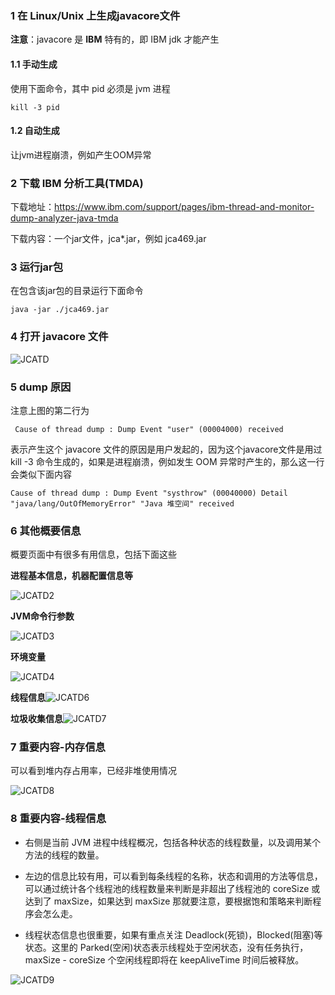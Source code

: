 ### 1 在 Linux/Unix 上生成javacore文件

**注意**：javacore 是 **IBM** 特有的，即 IBM jdk 才能产生

#### 1.1 手动生成

使用下面命令，其中 pid 必须是 jvm 进程

```shell
kill -3 pid
```

#### 1.2 自动生成

让jvm进程崩溃，例如产生OOM异常

### 2 下载 IBM 分析工具(TMDA)

下载地址：https://www.ibm.com/support/pages/ibm-thread-and-monitor-dump-analyzer-java-tmda

下载内容：一个jar文件，jca*.jar，例如 jca469.jar



### 3 运行jar包

在包含该jar包的目录运行下面命令

```shell
java -jar ./jca469.jar
```



### 4 打开 javacore 文件

![JCATD](../static/image/JCATD1.png)



### 5 dump 原因

注意上图的第二行为

```
 Cause of thread dump : Dump Event "user" (00004000) received
```

表示产生这个 javacore 文件的原因是用户发起的，因为这个javacore文件是用过 kill -3 命令生成的，如果是进程崩溃，例如发生 OOM 异常时产生的，那么这一行会类似下面内容

```
Cause of thread dump : Dump Event "systhrow" (00040000) Detail "java/lang/OutOfMemoryError" "Java 堆空间" received
```

### 6 其他概要信息

概要页面中有很多有用信息，包括下面这些

**进程基本信息，机器配置信息等**

![JCATD2](../static/image/JCATD2.png)



**JVM命令行参数**

![JCATD3](../static/image/JCATD3.png)

**环境变量**

![JCATD4](../static/image/JCATD4.png)



**线程信息**![JCATD6](../static/image/JCATD6.png)



**垃圾收集信息**![JCATD7](../static/image/JCATD7.png)



### 7 重要内容-内存信息

可以看到堆内存占用率，已经非堆使用情况

![JCATD8](../static/image/JCATD8.png)



### 8 重要内容-线程信息

- 右侧是当前 JVM 进程中线程概况，包括各种状态的线程数量，以及调用某个方法的线程的数量。

- 左边的信息比较有用，可以看到每条线程的名称，状态和调用的方法等信息，可以通过统计各个线程池的线程数量来判断是非超出了线程池的 coreSize 或达到了 maxSize，如果达到 maxSize 那就要注意，要根据饱和策略来判断程序会怎么走。
- 线程状态信息也很重要，如果有重点关注 Deadlock(死锁)，Blocked(阻塞)等状态。这里的 Parked(空闲)状态表示线程处于空闲状态，没有任务执行，maxSize - coreSize 个空闲线程即将在 keepAliveTime 时间后被释放。

![JCATD9](../static/image/JCATD9.png)